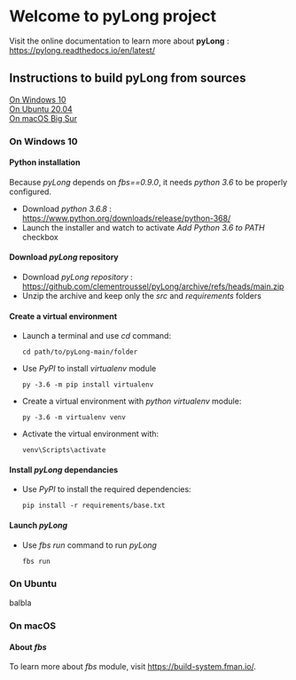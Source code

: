 # Welcome to pyLong project

Visit the online documentation to learn more about **pyLong** : https://pylong.readthedocs.io/en/latest/

## Instructions to build **pyLong** from sources

[On Windows 10](#on-windows-10)  
[On Ubuntu 20.04](#on-ubuntu)  
[On macOS Big Sur](#on-macOS)  

### On Windows 10

#### Python installation

Because *pyLong* depends on *fbs==0.9.0*, it needs *python 3.6* to be properly configured.  

* Download *python 3.6.8* : https://www.python.org/downloads/release/python-368/
* Launch the installer and watch to activate *Add Python 3.6 to PATH* checkbox

#### Download *pyLong* repository

* Download *pyLong repository* : https://github.com/clementroussel/pyLong/archive/refs/heads/main.zip
* Unzip the archive and keep only the *src* and *requirements* folders

#### Create a virtual environment

* Launch a terminal and use *cd* command:

   ```cd path/to/pyLong-main/folder```

* Use *PyPI* to install *virtualenv* module

   ```py -3.6 -m pip install virtualenv```

* Create a virtual environment with *python* *virtualenv* module:

    ```py -3.6 -m virtualenv venv```

* Activate the virtual environment with:

   ```venv\Scripts\activate```

#### Install *pyLong* dependancies

* Use *PyPI* to install the required dependencies:

   ```pip install -r requirements/base.txt```

#### Launch *pyLong*

* Use *fbs run* command to run *pyLong*

   ```fbs run```

### On Ubuntu

balbla

### On macOS



#### About *fbs*

To learn more about *fbs* module, visit https://build-system.fman.io/.








